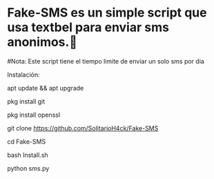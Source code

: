 # Fake-SMS es un simple script que usa textbel para enviar sms anonimos.👻

#Nota: Este script tiene el tiempo limite de enviar un solo sms por dia

Instalación:

apt update && apt upgrade

pkg install git

pkg install openssl

git clone https://github.com/SolitarioH4ck/Fake-SMS

cd Fake-SMS

bash Install.sh

python sms.py
